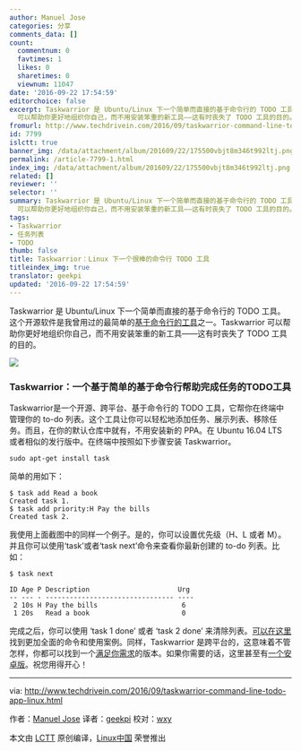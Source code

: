 ```yaml
---
author: Manuel Jose
categories: 分享
comments_data: []
count:
  commentnum: 0
  favtimes: 1
  likes: 0
  sharetimes: 0
  viewnum: 11047
date: '2016-09-22 17:54:59'
editorchoice: false
excerpt: Taskwarrior 是 Ubuntu/Linux 下一个简单而直接的基于命令行的 TODO 工具。这个开源软件是我曾用过的最简单的基于命令行的工具之一。Taskwarrior
  可以帮助你更好地组织你自己，而不用安装笨重的新工具——这有时丧失了 TODO 工具的目的。
fromurl: http://www.techdrivein.com/2016/09/taskwarrior-command-line-todo-app-linux.html
id: 7799
islctt: true
banner_img: /data/attachment/album/201609/22/175500vbjt8m346t992ltj.png
permalink: /article-7799-1.html
index_img: /data/attachment/album/201609/22/175500vbjt8m346t992ltj.png.thumb.jpg
related: []
reviewer: ''
selector: ''
summary: Taskwarrior 是 Ubuntu/Linux 下一个简单而直接的基于命令行的 TODO 工具。这个开源软件是我曾用过的最简单的基于命令行的工具之一。Taskwarrior
  可以帮助你更好地组织你自己，而不用安装笨重的新工具——这有时丧失了 TODO 工具的目的。
tags:
- Taskwarrior
- 任务列表
- TODO
thumb: false
title: Taskwarrior：Linux 下一个很棒的命令行 TODO 工具
titleindex_img: true
translator: geekpi
updated: '2016-09-22 17:54:59'
---
```


Taskwarrior 是 Ubuntu/Linux 下一个简单而直接的基于命令行的 TODO 工具。这个开源软件是我曾用过的最简单的[基于命令行的工具](http://www.techdrivein.com/search/label/Terminal)之一。Taskwarrior 可以帮助你更好地组织你自己，而不用安装笨重的新工具——这有时丧失了 TODO 工具的目的。


![](/data/attachment/album/201609/22/175500vbjt8m346t992ltj.png)


### Taskwarrior：一个基于简单的基于命令行帮助完成任务的TODO工具


Taskwarrior是一个开源、跨平台、基于命令行的 TODO 工具，它帮你在终端中管理你的 to-do 列表。这个工具让你可以轻松地添加任务、展示列表、移除任务。而且，在你的默认仓库中就有，不用安装新的 PPA。在 Ubuntu 16.04 LTS 或者相似的发行版中。在终端中按照如下步骤安装 Taskwarrior。



```
sudo apt-get install task

```

简单的用如下：



```
$ task add Read a book
Created task 1.
$ task add priority:H Pay the bills
Created task 2.

```

我使用上面截图中的同样一个例子。是的，你可以设置优先级（H、L 或者 M）。并且你可以使用‘task’或者‘task next’命令来查看你最新创建的 to-do 列表。比如：



```
$ task next

ID Age P Description                      Urg
-- --- - -------------------------------- ----
 2 10s H Pay the bills                     6
 1 20s   Read a book                       0

```

完成之后，你可以使用 ‘task 1 done’ 或者 ‘task 2 done’ 来清除列表。[可以在这里](https://taskwarrior.org/docs/)找到更加全面的命令和使用案例。同样，Taskwarrior 是跨平台的，这意味着不管怎样，你都可以找到一个[满足你需求](https://taskwarrior.org/download/)的版本。如果你需要的话，这里甚至有[一个安卓版](https://taskwarrior.org/news/news.20160225.html)。祝您用得开心！




---


via: <http://www.techdrivein.com/2016/09/taskwarrior-command-line-todo-app-linux.html>


作者：[Manuel Jose](http://www.techdrivein.com/2016/09/taskwarrior-command-line-todo-app-linux.html?utm_source=feedburner&utm_medium=feed&utm_campaign=Feed%3A+techdrivein+%28Tech+Drive-in%29)  译者：[geekpi](https://github.com/geekpi) 校对：[wxy](https://github.com/wxy)


本文由 [LCTT](https://github.com/LCTT/TranslateProject) 原创编译，[Linux中国](https://linux.cn/) 荣誉推出